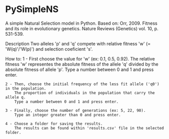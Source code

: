# PySimpleNS
 A simple Natural Selection model in Python. 
 Based on: Orr, 2009. Fitness and its role in evolutionary genetics.  Nature Reviews (Genetics) vol. 10, p. 531-539.
 
 Description
 Two alleles 'p' and 'q' compete with relative fitness 'w' (= 'W(q)'/'W(p)') and selection coeficient 's'.
 
 How to:
	1 - First choose the value for 'w' (ex: 0.1, 0.5, 0.92).
		The relative fitness 'w' representes the absolute fitness of the allele 'q' divided by the absolute fitness of allele 'p'.
		Type a number between 0 and 1 and press enter.
	
	2 - Then, choose the initial frequency of the less fit allele ('q0') in the population.
		The proportion of individuals in the population that carry the allele q.
		Type a number between 0 and 1 and press enter.
		
	3 - Finally, choose the number of generations (ex: 5, 22, 90).
		Type an integer greater than 0 and press enter.
	
	4 - Choose a folder for saving the results.
		The results can be found within 'results.csv' file in the selected folder.